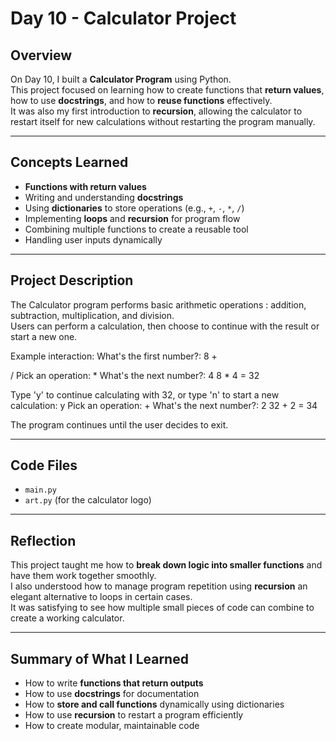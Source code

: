 # Day 10 - Calculator Project

## Overview
On Day 10, I built a **Calculator Program** using Python.  
This project focused on learning how to create functions that **return values**, how to use **docstrings**, and how to **reuse functions** effectively.  
It was also my first introduction to **recursion**, allowing the calculator to restart itself for new calculations without restarting the program manually.

---

## Concepts Learned
- **Functions with return values**  
- Writing and understanding **docstrings**  
- Using **dictionaries** to store operations (e.g., `+`, `-`, `*`, `/`)  
- Implementing **loops** and **recursion** for program flow  
- Combining multiple functions to create a reusable tool  
- Handling user inputs dynamically  

---

## Project Description
The Calculator program performs basic arithmetic operations : addition, subtraction, multiplication, and division.  
Users can perform a calculation, then choose to continue with the result or start a new one.

Example interaction:
What's the first number?: 8
+

/
Pick an operation: *
What's the next number?: 4
8 * 4 = 32

Type 'y' to continue calculating with 32, or type 'n' to start a new calculation: y
Pick an operation: +
What's the next number?: 2
32 + 2 = 34


The program continues until the user decides to exit.

---

## Code Files
- `main.py`
- `art.py` (for the calculator logo)

---

## Reflection
This project taught me how to **break down logic into smaller functions** and have them work together smoothly.  
I also understood how to manage program repetition using **recursion**  an elegant alternative to loops in certain cases.  
It was satisfying to see how multiple small pieces of code can combine to create a working calculator.

---

## Summary of What I Learned
- How to write **functions that return outputs**  
- How to use **docstrings** for documentation  
- How to **store and call functions** dynamically using dictionaries  
- How to use **recursion** to restart a program efficiently  
- How to create modular, maintainable code
